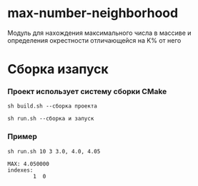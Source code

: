 # max-number-neighborhood

Модуль для нахождения максимального числа в массиве и определения окрестности отличающейся на K% от него

# Сборка изапуск

### Проект использует систему сборки CMake

```console
sh build.sh --сборка проекта

sh run.sh --сборка и запуск
```
### Пример

```console
sh run.sh 10 3 3.0, 4.0, 4.05

MAX: 4.050000
indexes: 
        1  0  
```